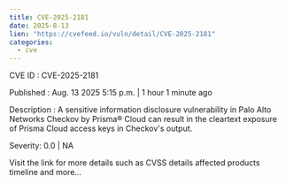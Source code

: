 ```yaml
--- 
title: CVE-2025-2181
date: 2025-8-13
lien: "https://cvefeed.io/vuln/detail/CVE-2025-2181"
categories:
  - cve
---
```


CVE ID : CVE-2025-2181

Published :  Aug. 13
2025
5:15 p.m. | 1 hour
1 minute ago

Description : A sensitive information disclosure vulnerability in Palo Alto Networks Checkov by Prisma® Cloud can result in the cleartext exposure of Prisma Cloud access keys in Checkov's output.

Severity: 0.0 | NA

Visit the link for more details
such as CVSS details
affected products
timeline
and more...
